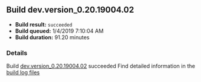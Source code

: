 ## Build dev.version_0.20.19004.02
- **Build result:** `succeeded`
- **Build queued:** 1/4/2019 7:10:04 AM
- **Build duration:** 91.20 minutes
### Details
Build [dev.version_0.20.19004.02](https://winappstudio.visualstudio.com/web/build.aspx?pcguid=a4ef43be-68ce-4195-a619-079b4d9834c2&builduri=vstfs%3a%2f%2f%2fBuild%2fBuild%2f26844) succeeded
Find detailed information in the [build log files](https://uwpctdiags.blob.core.windows.net/buildlogs/dev.version_0.20.19004.02_logs.zip)

